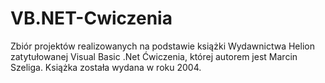# VB.NET-Cwiczenia

Zbiór projektów realizowanych na podstawie książki Wydawnictwa Helion zatytułowanej Visual Basic .Net Ćwiczenia, której autorem jest Marcin Szeliga. Książka została wydana w roku 2004.
